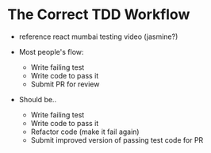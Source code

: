 The Correct TDD Workflow
===

- reference react mumbai testing video (jasmine?)

- Most people's flow:
  - Write failing test
  - Write code to pass it
  - Submit PR for review


- Should be..
  - Write failing test
  - Write code to pass it
  - Refactor code (make it fail again)
  - Submit improved version of passing test code for PR


